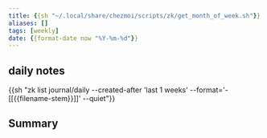 ```yaml
---
title: {{sh "~/.local/share/chezmoi/scripts/zk/get_month_of_week.sh"}}
aliases: []
tags: [weekly]
date: {{format-date now "%Y-%m-%d"}}
---
```

## daily notes

{{sh "zk list journal/daily --created-after 'last 1 weeks' --format='- [[{{filename-stem}}]]' --quiet"}}

## Summary
